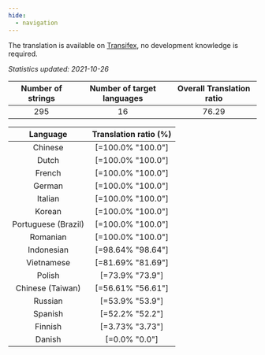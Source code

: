 ```yaml
---
hide:
  - navigation
---
```


<!--
DO NOT EDIT THIS FILE DIRECTLY.
It is generated automatically by transifex_stats.py in the scripts folder.
-->

The translation is available on [Transifex](https://www.transifex.com/quickosm/gui/), no development
knowledge is required.

*Statistics updated: 2021-10-26*

| Number of strings | Number of target languages | Overall Translation ratio |
|:-:|:-:|:-:|
295|16|76.29

| Language | Translation ratio (%) |
|:-:|:-:|
Chinese|[=100.0% "100.0"]|
Dutch|[=100.0% "100.0"]|
French|[=100.0% "100.0"]|
German|[=100.0% "100.0"]|
Italian|[=100.0% "100.0"]|
Korean|[=100.0% "100.0"]|
Portuguese (Brazil)|[=100.0% "100.0"]|
Romanian|[=100.0% "100.0"]|
Indonesian|[=98.64% "98.64"]|
Vietnamese|[=81.69% "81.69"]|
Polish|[=73.9% "73.9"]|
Chinese (Taiwan)|[=56.61% "56.61"]|
Russian|[=53.9% "53.9"]|
Spanish|[=52.2% "52.2"]|
Finnish|[=3.73% "3.73"]|
Danish|[=0.0% "0.0"]|

